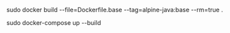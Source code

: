 sudo docker build --file=Dockerfile.base --tag=alpine-java:base --rm=true .

sudo docker-compose up --build
